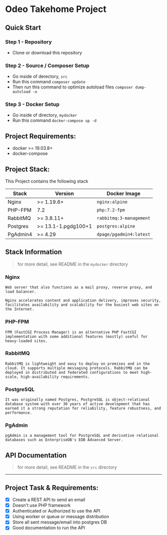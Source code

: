 # Odeo Takehome Project

## Quick Start

### Step 1 - Repository
* Clone or download this repository

### Step 2 - Source / Composer Setup
* Go inside of derectory, `src`
* Run this command `composer update`
* Then run this command to optimize autoload files `composer dump-autoload -o`

### Step 3 - Docker Setup
* Go inside of directory,  `mydocker`
* Run this command `docker-compose up -d`

## Project Requirements:
* docker >= 19.03.8+
* docker-compose

## Project Stack:
This Project contains the following stack

Stack | Version | Docker Image
----- | ------- | ------------
Nginx | >= 1.19.6+ | `nginx:alpine`
PHP-FPM | 7.2 | `php:7.2-fpm`
RabbitMQ | >= 3.8.11+ | `rabbitmq:3-management`
Postgres | >= 13.1-1.pgdg100+1 | `postgres:alpine`
PgAdmin4 | >= 4.29 | `dpage/pgadmin4:latest`

## Stack Information
> for more detail, see README in the `mydocker` directory

### Nginx
    Web server that also functions as a mail proxy, reverse proxy, and load balancer.
    
    Nginx accelerates content and application delivery, improves security, facilitates availability and scalability for the busiest web sites on the Internet.

### PHP-FPM
    FPM (FastCGI Process Manager) is an alternative PHP FastCGI implementation with some additional features (mostly) useful for heavy-loaded sites.

### RabbitMQ
    RabbitMQ is lightweight and easy to deploy on premises and in the cloud. It supports multiple messaging protocols. RabbitMQ can be deployed in distributed and federated configurations to meet high-scale, high-availability requirements.

### PostgreSQL
    It was originally named Postgres, PostgreSQL is object-relational database system with over 30 years of active development that has earned it a strong reputation for reliability, feature robustness, and performance.

### PgAdmin
    pgAdmin is a management tool for PostgreSQL and derivative relational databases such as EnterpriseDB's EDB Advanced Server.

## API Documentation
> for more detail, see README in the `src` directory

---

## Project Task & Requirements:
- [x] Create a REST API to send an email
- [x] Doesn't use PHP framework
- [x] Authenticated or Authorized to use the API
- [x] Using worker or queue or message distribution
- [x] Store all sent message/email into postgres DB
- [x] Good documentation to run the API